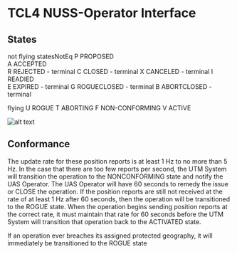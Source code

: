 # TCL4 NUSS-Operator Interface
## States
not flying statesNotEq
 P   PROPOSED   
 A   ACCEPTED   
 R   REJECTED - terminal
 C   CLOSED  - terminal
 X   CANCELED  - terminal
 I   READIED   
 E   EXPIRED  - terminal
 G   ROGUECLOSED  - terminal
 B   ABORTCLOSED - terminal

flying
 U   ROGUE
 T   ABORTING
 F   NON-CONFORMING
 V   ACTIVE

![alt text](https://raw.githubusercontent.com/nasa/utm-apis/v4-draft/nuss-operator-api/images/tcl4states.png "TCL4 FSM")

## Conformance

The update rate for these position reports is at least 1 Hz to no more than 5 Hz.
In the case that there are too few reports per second, the UTM System will transition the operation to the NONCONFORMING state and notify the UAS Operator. The UAS Operator will have 60 seconds to remedy the issue or CLOSE the operation. If the position reports are still not received at the rate of at least 1 Hz after 60 seconds, then the operation will be transitioned to the ROGUE state. When the operation begins sending position reports at the correct rate, it must maintain that rate for 60 seconds before the UTM System will transition that operation back to the ACTIVATED state.

If an operation ever breaches its assigned protected geography, it will immediately be transitioned to the ROGUE state
